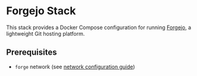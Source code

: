 # Forgejo Stack

This stack provides a Docker Compose configuration for running [Forgejo](https://forgejo.org/), a lightweight Git hosting platform.

## Prerequisites

- `forge` network (see [network configuration guide](../_docs/forge_network.md))
